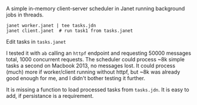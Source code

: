 A simple in-memory client-server scheduler in Janet running background jobs in threads.

```
janet worker.janet | tee tasks.jdn
janet client.janet  # run task1 from tasks.janet
```

Edit tasks in `tasks.janet`

I tested it with `ab` calling an `httpf` endpoint and requesting 50000 messages total, 1000 concurrent requests. The scheduler could process ~8k simple tasks a second on Macbook 2013, no messages lost. It could process (much) more if worker/client running without httpf, but ~8k was already good enough for me, and I didn't bother testing it further.

It is missing a function to load processed tasks from `tasks.jdn`. It is easy to add, if persistance is a requirement.
